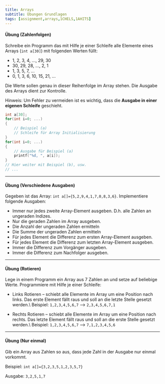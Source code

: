 ```yaml
---
title: Arrays
subtitle: Übungen Grundlagen
tags: [assignment,arrays,1CHELS,1AHITS]
---
```


#### Übung (Zahlenfolgen)

Schreibe ein Programm das mit Hilfe je einer Schleife alle Elemente eines Arrays (`int a[30]`) mit folgenden Werten füllt:

- 1, 2, 3, 4, ..., 29, 30
- 30, 29, 28, ..., 2, 1
- 1, 3, 5, 7, ...
- 0, 1, 3, 6, 10, 15, 21, ...

Die Werte sollen genau in dieser Reihenfolge im Array stehen.
Die Ausgabe des Arrays dient zur Kontrolle.


Hinweis: Um Fehler zu vermeiden ist es wichtig, dass die **Ausgabe in einer eigenen Schleife** geschieht.
```c
int a[30];
for(int i=0; ...)
{
	// Beispiel (a)
	// Schleife für Array Initialisierung
}
for(int i=0; ...)
{
	// Ausgabe für Beispiel (a)
	printf("%d, ", a[i]);
}
// Hier weiter mit Beispiel (b), usw.
// ...
```



---

#### Übung (Verschiedene Ausgaben)

Gegeben ist das Array: `int a[]={5,2,9,4,1,7,0,8,3,6}`.
 Implementiere folgende Ausgaben:

- Immer nur jedes zweite Array-Element ausgeben. D.h. alle Zahlen an ungeraden Indizes.
- Nur die geraden Zahlen im Array ausgeben.
- Die Anzahl der ungeraden Zahlen ermitteln
- Die Summe der ungeraden Zahlen ermitteln
- Für jedes Element die Differenz zum ersten Array-Element ausgeben.
- Für jedes Element die Differenz zum letzten Array-Element ausgeben.
- Immer die Differenz zum Vorgänger ausgeben.
- Immer die Differenz zum Nachfolger ausgeben.



---

#### Übung (Rotieren)

Lege in einem Programm ein Array aus 7 Zahlen an und setze auf beliebige Werte.
Programmiere mit Hilfe je einer Schleife:

- Links Rotieren – schiebt alle Elemente im Array um eine Position nach links. 
Das erste Element fällt raus und soll an die letzte Stelle gesetzt werden.\\
Beispiel: `1,2,3,4,5,6,7` ⟶ `2,3,4,5,6,7,1` 

- Rechts Rotieren – schiebt alle Elemente im Array um eine Position nach rechts. 
Das letzte Element fällt raus und soll an die erste Stelle gesetzt werden.\\
Beispiel: `1,2,3,4,5,6,7` ⟶ `7,1,2,3,4,5,6`

---
#### Übung (Nur einmal)

Gib ein Array aus Zahlen so aus, dass jede Zahl in der Ausgabe nur einmal vorkommt.

Beispiel: `int a[]={3,2,3,5,1,2,3,5,7}`

Ausgabe: `3,2,5,1,7`

